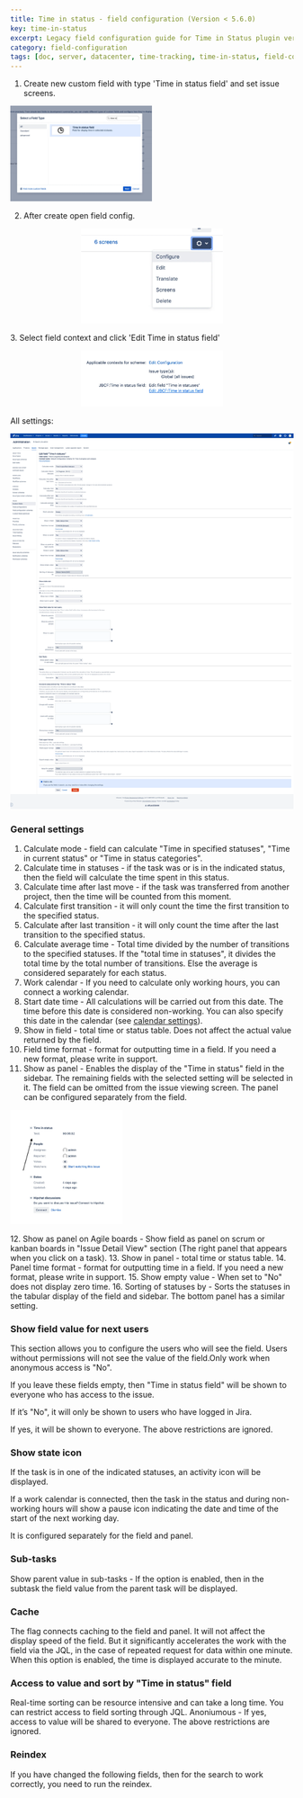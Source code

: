 ```yaml
---
title: Time in status - field configuration (Version < 5.6.0)
key: time-in-status
excerpt: Legacy field configuration guide for Time in Status plugin versions prior to 5.6.0 with setup instructions and setting explanations.
category: field-configuration
tags: [doc, server, datacenter, time-tracking, time-in-status, field-configuration, sla-tracking, migration]
---
```


1. Create new custom field with type 'Time in status field' and set issue screens.<br>
   <p style="text-align: center;"><a href="/uploads/time-in-status/time-in-status-field-settings/time-in-status-field.webp" target="_blank">
<img src="/uploads/time-in-status/time-in-status-field-settings/time-in-status-field.webp" alt="time-in-status-field screenshot" style="width:50%" loading="lazy"></a></p>

2. After create open field config.<br>
<p style="text-align: center;"><a href="/uploads/time-in-status/time-in-status-field-settings/time-in-status-field-config.webp" target="_blank">
<img src="/uploads/time-in-status/time-in-status-field-settings/time-in-status-field-config.webp" alt="time-in-status-field-config screenshot" style="width:50%" loading="lazy"></a></p>
3. Select field context and click 'Edit Time in status field'<br>
   <p style="text-align: center;"><a href="/uploads/time-in-status/time-in-status-field-settings/time-in-status-field-config2.webp" target="_blank">
<img src="/uploads/time-in-status/time-in-status-field-settings/time-in-status-field-config2.webp" alt="time-in-status-field-config2 screenshot" style="width:50%" loading="lazy"></a></p>

All settings:<br>
<p style="text-align: center;"><a href="/uploads/time-in-status/about-fields/time-in-status-config.webp" target="_blank">
<img src="/uploads/time-in-status/about-fields/time-in-status-config.webp" alt="time-in-status-config screenshot" style="width:100%;" loading="lazy"></a></p>

### General settings ### 

1. Calculate mode - field can calculate "Time in specified statuses", "Time in current status" or "Time in status categories".
2. Calculate time in statuses - if the task was or is in the indicated status, then the field will calculate the time spent in this status.
3. Calculate time after last move - if the task was transferred from another project, then the time will be counted from this moment.
4. Calculate first transition - it will only count the time the first transition to the specified status.
5. Calculate after last transition - it will only count the time after the last transition to the specified status.
6. Calculate average time - Total time divided by the number of transitions to the specified statuses.
   If the "total time in statuses", it divides the total time by the total number of transitions. Else the average is considered separately for each status.
7. Work calendar - If you need to calculate only working hours, you can connect a working calendar.
8. Start date time - All calculations will be carried out from this date. The time before this date is considered non-working. You can also specify this date in the calendar (see [calendar settings](/docs/time-in-status/work-calendar/)).
9. Show in field - total time or status table. Does not affect the actual value returned by the field.
10. Field time format - format for outputting time in a field. If you need a new format, please write in support.
11. Show as panel - Enables the display of the "Time in status" field in the sidebar. The remaining fields with the selected setting will be selected in it. The field can be omitted from the issue viewing screen. The panel can be configured separately from the field.<br>
    <p style="text-align: center;"><a href="/uploads/time-in-status/time-in-status-field-settings/time-in-status-field-panel-demo.webp" target="_blank">
<img src="/uploads/time-in-status/time-in-status-field-settings/time-in-status-field-panel-demo.webp" alt="time-in-status-field-panel-demo screenshot" style="width:200px" loading="lazy"></a></p>
12. Show as panel on Agile boards - Show field as panel on scrum or kanban boards in "Issue Detail View" section (The right panel that appears when you click on a task).
13. Show in panel - total time or status table.
14. Panel time format - format for outputting time in a field. If you need a new format, please write in support.
15. Show empty value - When set to "No" does not display zero time.
16. Sorting of statuses by - Sorts the statuses in the tabular display of the field and sidebar.
    The bottom panel has a similar setting.


### Show field value for next users ###
This section allows you to configure the users who will see the field. Users without permissions will not see the value of the field.Only work when anonymous access is "No".

If you leave these fields empty, then "Time in status field" will be shown to everyone who has access to the issue.

If it’s "No", it will only be shown to users who have logged in Jira.

If yes, it will be shown to everyone. The above restrictions are ignored.

### Show state icon ###
If the task is in one of the indicated statuses, an activity icon will be displayed.

If a work calendar is connected, then the task in the status and during non-working hours will show a pause icon indicating the date and time of the start of the next working day.

It is configured separately for the field and panel.

### Sub-tasks ### 
Show parent value in sub-tasks - If the option is enabled, then in the subtask the field value from the parent task will be displayed.

### Cache ### 
The flag connects caching to the field and panel.
It will not affect the display speed of the field. But it significantly accelerates the work with the field via the JQL, in the case of repeated request for data within one minute.
When this option is enabled, the time is displayed accurate to the minute.

### Access to value and sort by "Time in status" field ###
Real-time sorting can be resource intensive and can take a long time. You can restrict access to field sorting through JQL.
Anoniumous - If yes, access to value will be shared to everyone. The above restrictions are ignored.

### Reindex ### 
If you have changed the following fields, then for the search to work correctly, you need to run the reindex.

